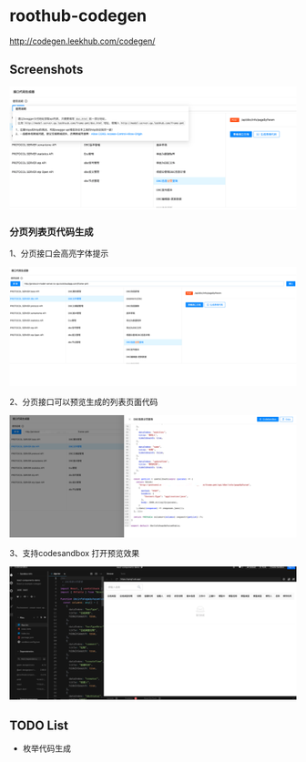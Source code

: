 # roothub-codegen


http://codegen.leekhub.com/codegen/
## Screenshots

![](./screenshots/image3.png)
### 分页列表页代码生成

1、分页接口会高亮字体提示

![](./screenshots/image1.png)

2、分页接口可以预览生成的列表页面代码

![](./screenshots/image2.png)

3、支持codesandbox 打开预览效果

![](./screenshots/image4.png)


## TODO List

- 枚举代码生成
